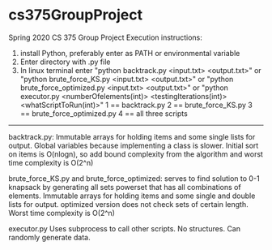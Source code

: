 # cs375GroupProject
Spring 2020 CS 375 Group Project
Execution instructions:

1. install Python, preferably enter as PATH or environmental variable
2. Enter directory with .py file
3. In linux terminal enter "python backtrack.py <input.txt> <output.txt>"
or "python brute_force_KS.py <input.txt> <output.txt>"
or "python brute_force_optimized.py <input.txt> <output.txt>"
or "python executor.py <numberOfelements(int)> <testingIterations(int)> <whatScriptToRun(int)>"
1 == backtrack.py
2 == brute_force_KS.py
3 == brute_force_optimized.py
4 == all three scripts
___________________________________________________________
backtrack.py:
Immutable arrays for holding items and some single lists for output. 
Global variables because implementing a class is slower.
Initial sort on items is O(nlogn), so add bound complexity from the algorithm and worst time complexity is O(2^n)


brute_force_KS.py and brute_force_optimized: serves to find solution to 0-1 knapsack by generating all sets
powerset that has all combinations of elements. Immutable arrays for holding items and some single and double lists for output. 
optimized version does not check sets of certain length.
Worst time complexity is O(2^n)

executor.py
Uses subprocess to call other scripts. No structures. Can randomly generate data.



